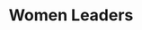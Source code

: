 ---
title: Women Leaders
hero_image: /images/womenTrainingGroupEMIT.webp
bookCover_image: /images/programs/WomenTrainingBook.webp
curriculumSprite_image: /images/sprites/sprite-womenLeaders.webp
id: 1
objective_markdown: >-
  Participants who completed this program will have gained invaluable skills to
  bring hope and transform the communities they serve with renewed
  responsibility.


  &nbsp;


  &nbsp;
motivation: >-
  Women leaders are the lifeblood of African society. EMIT strives to empower
  them to fulfill their significant role on every level of society.
status: current
entrance: No academic qualification is required. Applicants must be recognized as leaders either in their spiritual community, business or politics. Applicants from the grass-roots level to high-impact leaders are accepted. Applicants must be able to attend all classes, pay their tuition and train 10 other leaders.
delivery: Courses are presented face-to-face through a facilitation process in a small group format.
duration: This course consists of 19 subjects and will likely take 3 years to complete.
assessment: Assessment of learning is incorporated within the course material and therefore is done regularly and throughout the program.
certification: The curriculum is designed to address wholistic leadership development to ensure community impact and transformation. It is therefore not an academic qualification. A “Certificate of Completion” is issued at the completion of the program.
graduation: Students graduate after they have attended all classes, trained 10 other leaders and paid their tuition in full. Graduations take place at each local venue.
description_markdown: >-
  Women are placed in leadership and executive level positions at an increasing
  rate. Yet, in Africa, most educational and development programs are focused on
  men. Women are many times encouraged to rather pursue more traditional roles.
  This program is focused entirely on women and their development. It gives
  these leaders the theoretical framework, but also the practical knowledge and
  skills to rise above their circumstances and bring systematic change to the
  communities they serve. The program is designed to address 3 main areas needed
  for transformation – personal and character development, leadership
  development and professional skills development.
  &nbsp;
curricula:
  - title: Basic Computer skills
    objective: This course provides practical computer knowledge and computer skills.
    days_number: 20
    sprite_selection_number: 1
    image_url: https://res.cloudinary.com/sonya-ninja/image/upload/c_crop,f_auto,g_custom,q_auto/v1620879371/emit/images/women/wman-leader-training-workplace_phra3v.jpg
  - title: Biblical Worldview
    objective: >-
      This course examines how animism, polytheism, and secularism all
      contribute to societal worldviews. The course also sets forth a distinctly
      Biblical worldview.
    days_number: 5
    sprite_selection_number: 2
    image_url: https://res.cloudinary.com/sonya-ninja/image/upload/f_auto,q_auto/v1620879366/emit/images/women/african-women-leaders-biblical-world-view_awgdfb.jpg
  - title: Business skills 1
    objective: >-
      This course focuses on how to lead a business meeting, financial planning
      for business and personal budgeting.
    days_number: 16
    sprite_selection_number: 3
    image_url: https://res.cloudinary.com/sonya-ninja/image/upload/c_crop,f_auto,g_custom,q_auto/v1620879363/emit/images/women/Africa-Woman-Leader_hwehtx.jpg
  - title: Business skills 2
    objective: >-
      This course builds on the knowledge gained in Business skills 1 and
      continues by examining principles of entrepreneurship, small business
      ideas and models and negotiation skills.
    days_number: 15
    sprite_selection_number: 4
    image_url: https://res.cloudinary.com/sonya-ninja/image/upload/c_crop,f_auto,g_custom,q_auto/v1620879372/emit/images/women/woman-farmer_fhxctp.jpg
  - title: Emotional Wellness
    objective: >-
      This course examines the nature of emotional trauma including special
      considerations for children, how to respond to the trauma victim, when to
      refer someone to other resources, the biblical call to advocate for the
      voiceless and the critical importance of self-care.
    days_number: 5
    sprite_selection_number: 5
    image_url: https://res.cloudinary.com/sonya-ninja/image/upload/c_crop,f_auto,g_custom,q_auto/v1620879372/emit/images/women/African-women-leaders-hugging_wsyncy.jpg
  - title: Family
    objective: >-
      This course focuses on the wholistic health of the family.  This course
      addresses the importance of a healthy marriage, sexuality and family
      planning, how to raise a balanced child, and our responsibility towards
      seniors, widows and the disabled.
    days_number: 6
    sprite_selection_number: 6
    image_url: https://res.cloudinary.com/sonya-ninja/image/upload/c_crop,f_auto,g_custom,q_auto/v1620879363/emit/images/women/african-family-bible-study_dw9jm4.jpg
  - title: Gender Theory
    objective: >-
      This course is a biblical examination of gender equality and God's
      positive view of women.
    days_number: 22
    sprite_selection_number: 8
    image_url: https://res.cloudinary.com/sonya-ninja/image/upload/c_crop,f_auto,g_custom,q_auto/v1620879370/emit/images/women/African-girsl-and-boys_rbaqle.png
  - title: Health
    objective: >-
      This course provides practical tools to address the health of communities:
      Basic first aid, information about "dreaded deseases," how to maintain
      food hygiene, and the importance of a balanced diet.
    days_number: 10
    sprite_selection_number:
    image_url: https://res.cloudinary.com/sonya-ninja/image/upload/c_crop,f_auto,g_custom,q_auto/v1620882211/emit/images/health/EMIT-heroPoster_pmgek5.jpg
  - title: Introduction to Leadership
    objective: >-
      This is an introductory course to the principles of effective leadership
      and leadership ethics.
    days_number: 7
    sprite_selection_number: 9
    image_url: https://res.cloudinary.com/sonya-ninja/image/upload/c_crop,f_auto,g_custom,q_auto/v1620888009/emit/images/community/EMIT-leaders-community_rxr3k7.jpg
  - title: Leadership Practice
    objective: >-
      This course examines the practices of effective leaders: developing strong
      teamwork, leading yourself, investing in yourself and your team,
      developing good habits, and managing stress.
    days_number: 10
    sprite_selection_number:
    image_url: https://res.cloudinary.com/sonya-ninja/image/upload/c_crop,f_auto,g_custom,q_auto/v1620887837/emit/images/business/africa-leaders-entrepreneurs_ons81d.jpg
  - title: Life skills 1
    objective: >-
      The goal of this course is to help the student articulate a clear vision
      for their life and develop a plan to attain developed goals.
    days_number: 7
    sprite_selection_number: 10
    image_url: https://res.cloudinary.com/sonya-ninja/image/upload/c_crop,f_auto,g_custom,q_auto/v1620879371/emit/images/women/happy-woman-leader-emit-training_c8nywa.jpg
  - title: Life skills 2
    objective: >-
      This course will walk a student through the process of writing a CV, and
      applying for and interviewing for a job. Communication and problem solving
      skills are highlighted and the importance of personal, social, business,
      and electronic etiquette is examined.
    days_number: 15
    sprite_selection_number: 11
    image_url: https://res.cloudinary.com/sonya-ninja/image/upload/c_crop,f_auto,g_custom,q_auto/v1620879369/emit/images/women/africa-2654370_rpaaxc.jpg
  - title: Mentoring
    objective: >-
      We examine Biblical and practical ways to establish healthy and productive
      mentoring relationships.
    days_number: 6
    sprite_selection_number: 12
    image_url: https://res.cloudinary.com/sonya-ninja/image/upload/c_crop,f_auto,g_custom,q_auto/v1620879363/emit/images/women/African-Business-Women_ohqyds.jpg
  - title: Self-Management
    objective: >-
      This course provides a reproducible model for developing and fostering
      healthy interpersonal relationships.  It also emphasizes the importance of
      emotional intelligence, problem solving, creative thinking, and healthy
      self image and confidence.
    days_number: 12
    sprite_selection_number: 13
    image_url: https://res.cloudinary.com/sonya-ninja/image/upload/f_auto,q_auto/v1620887794/emit/images/family/africa-leadership-relationship_ju9gna.jpg
  - title: Time and Project Management
    objective: >-
      This course addresss the importance of good time management skills and
      examines the steps and skills needed to manage a project, big or small,
      effectively.
    days_number: 10
    sprite_selection_number: 14
    image_url: https://res.cloudinary.com/sonya-ninja/image/upload/c_crop,f_auto,g_custom,q_auto/v1620879370/emit/images/women/woman-writing-life-plan_sr55zd.jpg
  - title: The Kingdom of God
    objective: >-
      This course examines the Biblical understanding of the Kingdom and how it
      provides us with an understanding of all that we do for Christ.
    days_number: 10
    sprite_selection_number:
    image_url: https://res.cloudinary.com/sonya-ninja/image/upload/f_auto,q_auto/v1620887799/emit/images/family/EMIT-leaders-rural-africa_inzgvm.jpg
  - title: Understanding the Bible
    objective: >-
      This course will help students understand the Bible and its context as a
      whole: the central message, history, lay out, old & new testament and the
      use of other resources.
    days_number: 10
    sprite_selection_number:
    image_url: https://res.cloudinary.com/sonya-ninja/image/upload/c_crop,f_auto,g_custom,q_auto/v1620879372/emit/images/women/woman-leader-bible_j0glfi.jpg
  - title: Marriage
    objective: >-
      The course examines the Old and New Testament teachings regarding marriage
      as well as sexuality, children, divorce, and remarriage.
    days_number: 10
    sprite_selection_number:
    image_url: https://res.cloudinary.com/sonya-ninja/image/upload/c_crop,f_auto,g_custom,q_auto/v1620879369/emit/images/women/happy-couple-leadership_kdb12q.jpg
---